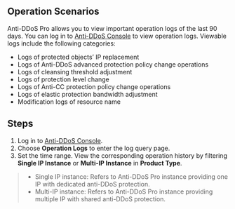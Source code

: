 ## Operation Scenarios
Anti-DDoS Pro allows you to view important operation logs of the last 90 days. You can log in to [Anti-DDoS Console](https://console.cloud.tencent.com/dayu/bgp_v2) to view operation logs. Viewable logs include the following categories:
- Logs of protected objects’ IP replacement         
- Logs of Anti-DDoS advanced protection policy change operations 
- Logs of cleansing threshold adjustment
- Logs of protection level change   
- Logs of Anti-CC protection policy change operations  
- Logs of elastic protection bandwidth adjustment   
- Modification logs of resource name      

## Steps

1. Log in to [Anti-DDoS Console](https://console.cloud.tencent.com/dayu/bgp_v2).
2. Choose **Operation Logs** to enter the log query page.
3. Set the time range. View the corresponding operation history by filtering **Single IP Instance** or **Multi-IP Instance** in **Product Type**.
>- Single IP instance: Refers to Anti-DDoS Pro instance providing one IP with dedicated anti-DDoS protection.
>- Multi-IP instance: Refers to Anti-DDoS Pro instance providing multiple IP with shared anti-DDoS protection.

<!--  ![](https://main.qcloudimg.com/raw/4ce2e4f798d00dc61b4c03bf71291fd8.png) -->
